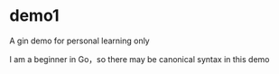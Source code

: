 # demo1

A gin demo for personal learning only

I am a beginner in Go，so there may be canonical syntax in this demo
